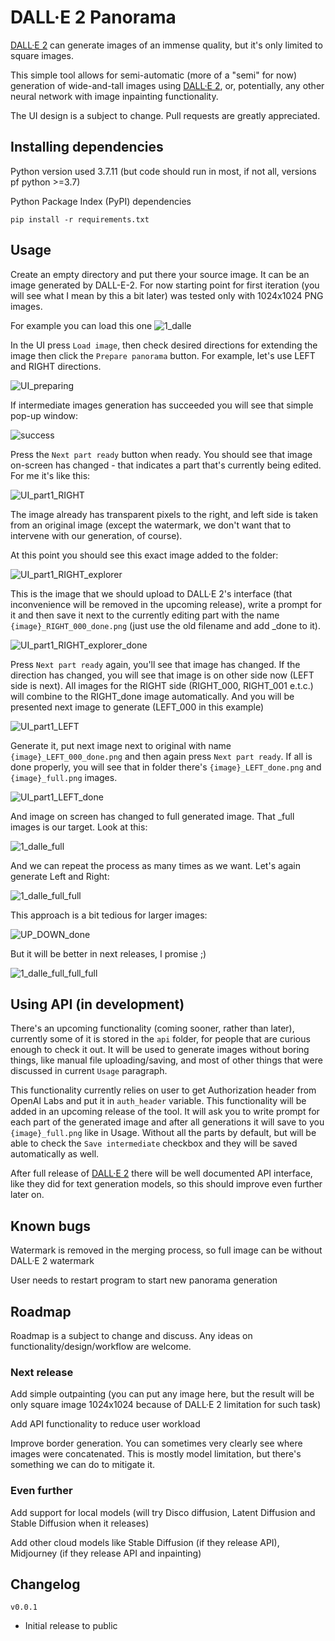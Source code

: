 # DALL·E 2 Panorama

[DALL·E 2](https://openai.com/dall-e-2/) can generate images of an immense quality, but it's only limited to square images.

This simple tool allows for semi-automatic (more of a "semi" for now) generation of wide-and-tall images using [DALL·E 2](https://openai.com/dall-e-2/), or, potentially, any other neural network with image inpainting functionality.

The UI design is a subject to change. Pull requests are greatly appreciated.



## Installing dependencies

Python version used 3.7.11 (but code should run in most, if not all, versions pf python >=3.7)

Python Package Index (PyPI) dependencies

```
pip install -r requirements.txt
```



## Usage

Create an empty directory and put there your source image. It can be an image generated by DALL-E-2. For now starting point for first iteration (you will see what I mean by this a bit later) was tested only with 1024x1024 PNG images.

For example you can load this one ![1_dalle](docs/images/1_dalle.png)

In the UI press `Load image`, then check desired directions for extending the image then click the `Prepare panorama` button. For example, let's use LEFT and RIGHT directions.

![UI_preparing](docs/images/UI_preparing.png)

If intermediate images generation has succeeded you will see that simple pop-up window:

![success](docs/images/success.png)

Press the `Next part ready` button when ready. You should see that image on-screen has changed - that indicates a part that's currently being edited. For me it's like this:

![UI_part1_RIGHT](docs/images/UI_part1_RIGHT.png)

The image already has transparent pixels to the right, and left side is taken from an original image (except the watermark, we don't want that to intervene with our generation, of course).

At this point you should see this exact image added to the folder:

![UI_part1_RIGHT_explorer](docs/images/UI_part1_RIGHT_explorer.png)

This is the image that we should upload to DALL·E 2's interface (that inconvenience will be removed in the upcoming release), write a prompt for it and then save it next to the currently editing part with the name `{image}_RIGHT_000_done.png` (just use the old filename and add _done to it). 

![UI_part1_RIGHT_explorer_done](docs/images/UI_part1_RIGHT_explorer_done.png)

Press `Next part ready` again, you'll see that image has changed. If the direction has changed, you will see that image is on other side now (LEFT side is next). All images for the RIGHT side (RIGHT_000, RIGHT_001 e.t.c.) will combine to the RIGHT_done image automatically. And you will be presented next image to generate (LEFT_000 in this example)

![UI_part1_LEFT](docs/images/UI_part1_LEFT.png)

Generate it, put next image next to original with name `{image}_LEFT_000_done.png` and then again press `Next part ready`. If all is done properly, you will see that in folder there's `{image}_LEFT_done.png` and `{image}_full.png` images. 

![UI_part1_LEFT_done](docs/images/UI_part1_LEFT_done.png)

And image on screen has changed to full generated image. That _full images is our target. Look at this:

![1_dalle_full](docs/images/1_dalle_full.png)

And we can repeat the process as many times as we want. Let's again generate Left and Right:

![1_dalle_full_full](docs/images/1_dalle_full_full.png)

This approach is a bit tedious for larger images:

![UP_DOWN_done](docs/images/UP_DOWN_done.png)

But it will be better in next releases, I promise ;)

![1_dalle_full_full_full](docs/images/1_dalle_full_full_full.png)



## Using API (in development)

There's an upcoming functionality (coming sooner, rather than later), currently some of it is stored in the `api` folder, for people that are curious enough to check it out. It will be used to generate images without boring things, like manual file uploading/saving, and most of other things that were discussed in current `Usage` paragraph.

This functionality currently relies on user to get Authorization header from OpenAI Labs and put it in `auth_header` variable. This functionality will be added in an upcoming release of the tool. It will ask you to write prompt for each part of the generated image and after all generations it will save to you `{image}_full.png` like in Usage. Without all the parts by default, but will be able to check the `Save intermediate` checkbox and they will be saved automatically as well.

After full release of [DALL·E 2](https://openai.com/dall-e-2/) there will be well documented API interface, like they did for text generation models, so this should improve even further later on.



## Known bugs

Watermark is removed in the merging process, so full image can be without DALL·E 2 watermark

User needs to restart program to start new panorama generation



## Roadmap

Roadmap is a subject to change and discuss. Any ideas on functionality/design/workflow are welcome.

### Next release
Add simple outpainting (you can put any image here, but the result will be only square image 1024x1024 because of DALL·E 2 limitation for such task)

Add API functionality to reduce user workload

Improve border generation. You can sometimes very clearly see where images were concatenated. This is mostly model limitation, but there's something we can do to mitigate it.

### Even further

Add support for local models (will try Disco diffusion, Latent Diffusion and Stable Diffusion when it releases)

Add other cloud models like Stable Diffusion (if they release API), Midjourney (if they release API and inpainting)

## Changelog

`v0.0.1` 
- Initial release to public

